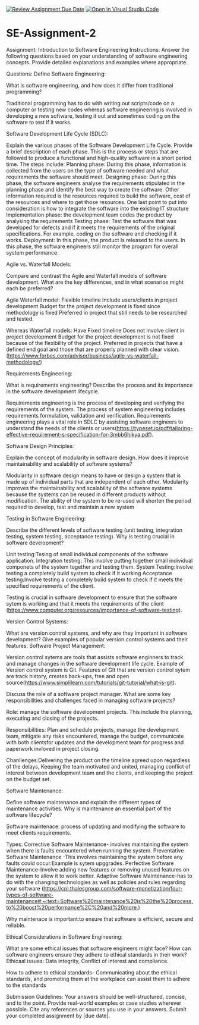 [![Review Assignment Due Date](https://classroom.github.com/assets/deadline-readme-button-24ddc0f5d75046c5622901739e7c5dd533143b0c8e959d652212380cedb1ea36.svg)](https://classroom.github.com/a/-ucQIGTc)
[![Open in Visual Studio Code](https://classroom.github.com/assets/open-in-vscode-718a45dd9cf7e7f842a935f5ebbe5719a5e09af4491e668f4dbf3b35d5cca122.svg)](https://classroom.github.com/online_ide?assignment_repo_id=15223742&assignment_repo_type=AssignmentRepo)
# SE-Assignment-2
Assignment: Introduction to Software Engineering
Instructions:
Answer the following questions based on your understanding of software engineering concepts. Provide detailed explanations and examples where appropriate.

Questions:
Define Software Engineering:

What is software engineering, and how does it differ from traditional programming?

Traditional programming has to do with writing out scripts/code on a computer or testing new codes whereas software engineering is involved in developing a new software, testing it out and sometimes coding on the software to test if it works.

Software Development Life Cycle (SDLC):

Explain the various phases of the Software Development Life Cycle. Provide a brief description of each phase.
This is the process or steps that are followed to produce a functional and high-quality software in a short period time. The steps include:
Planning phase: During this phase, information is collected from the users on the type of software needed and what requirements the software should meet. 
Designing phase: During this phase, the software engineers analyse the requirements stipulated in the planning phase and identify the best way to create the software.  Other information required is the resources required to build the software, cost of the resources and where to get those resources. One last point to put into consideration is how to integrate the software into the existing IT structure
Implementation phase: the development team codes the product by analysing the requirements
Testing phase: Test the software that was developed for defects and if it meets the requirements of the original specifications. For example, coding on the software and checking if it works.
Deployment: In this phase, the product Is released to the users. In this phase, the software engineers still monitor the program for overall system performance.


Agile vs. Waterfall Models:

Compare and contrast the Agile and Waterfall models of software development. What are the key differences, and in what scenarios might each be preferred?

Agile	Waterfall model:
Flexible timeline
Include users/clients in project development
Budget for the project development is fixed since methodology is fixed
Preferred in project that still needs to be researched and tested.

Whereas Waterfall models:
Have Fixed timeline
Does not involve client in project development
Budget for the project development is not fixed because of the flexibility of the project.
Preferred in projects that have a defined end goal and those that are properly planned with clear vision.
(https://www.forbes.com/advisor/business/agile-vs-waterfall-methodology/)

Requirements Engineering:

What is requirements engineering? Describe the process and its importance in the software development lifecycle.

Requirements engineering is the process of developing and verifying the requirements of the system. The process of system engineering includes requirements formulation, validation and verification. Requirements engineering plays a vital role in SDLC by assisting software engineers to understand the needs of the clients or users(https://typeset.io/pdf/tailoring-effective-requirement-s-specification-for-3mbb6hikya.pdf).

Software Design Principles:

Explain the concept of modularity in software design. How does it improve maintainability and scalability of software systems?

Modularity in software design means to have or design a system that is made up of individual parts that are independent of each other. Modularity improves the maintainability and scalability of the software systems because the systems can be reused in different products without modification. The ability of the system to be re-used will shorten the period required to develop, test and maintain a new system


Testing in Software Engineering:

Describe the different levels of software testing (unit testing, integration testing, system testing, acceptance testing). Why is testing crucial in software development?

Unit testing:Tesing of small individual components of the software application.
Integration testing: This involve putting together small individual componets of the system together and testing them.
System Testing:Involve testing a completely build system to check if it working
Acceptance testing:Involve testing a completely build system to check if it meets the specified requirements of the client.

Testing is crucial in software development to ensure that the software sytem is working and that it meets the requirements of the client (https://www.computer.org/resources/importance-of-software-testing).


Version Control Systems:

What are version control systems, and why are they important in software development? Give examples of popular version control systems and their features.
Software Project Management:

Version control sytems are tools that assists software enginners to track and manage changes in the software development life cycle. Example of Version control system is Git. Features of GIt that are version control sytem are track history, creates back-ups, free and open source(https://www.simplilearn.com/tutorials/git-tutorial/what-is-git).

Discuss the role of a software project manager. What are some key responsibilities and challenges faced in managing software projects?

Role: manage the software development projects. This include the planning, executing and closing of the projects.

Responsibilities: Plan and schedule projects, manage the development team, mitigate any risks encountered, manage the budget, communicate with both clientsfor updates and the development team for progress and paperwork invloved in project closing.

Chanllenges:Delivering the product on the timeline agreed upon regardless of the delays, Keeping the team motivated and united, managing conflict of interest between development team and the clients, and keeping the project on the budget set.


Software Maintenance:

Define software maintenance and explain the different types of maintenance activities. Why is maintenance an essential part of the software lifecycle?

Software maintenace: process of updating and modifying the software to meet clients requirements.

Types:
Corrective Software Maintenance- involves maintaining the system when there is faults encountered when running the system.
Preventative Software Maintenance -This involves maintaining the system before any faults could occur.Example is sytem upggrades.
Perfective Software Maintenance-Involve adding new features or removing unused features on the system to allow it to work better.
Adaptive Software Maintenance-has to do with the changing technologies as well as policies and rules regarding your software (https://cpl.thalesgroup.com/software-monetization/four-types-of-software-maintenance#:~:text=Software%20maintenance%20is%20the%20process,to%20boost%20performance%2C%20and%20more.)

Why maintenace is important:to ensure that software is efficient, secure and reliable. 

Ethical Considerations in Software Engineering:

What are some ethical issues that software engineers might face? How can software engineers ensure they adhere to ethical standards in their work?
 Ethicaal issues: Data integrity, Conflict of interest and compliance.

 How to adhere to ethical standards- Communicating about the ethical standards, and promoting them at the workplace can assist them to adhere to the standards






Submission Guidelines:
Your answers should be well-structured, concise, and to the point.
Provide real-world examples or case studies wherever possible.
Cite any references or sources you use in your answers.
Submit your completed assignment by [due date].
